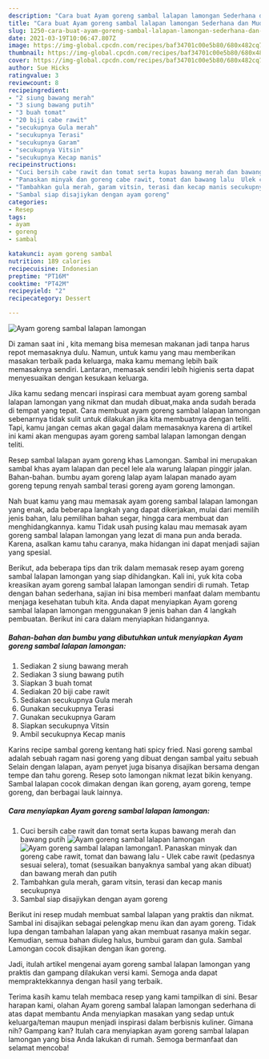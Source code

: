 ```yaml
---
description: "Cara buat Ayam goreng sambal lalapan lamongan Sederhana dan Mudah Dibuat"
title: "Cara buat Ayam goreng sambal lalapan lamongan Sederhana dan Mudah Dibuat"
slug: 1250-cara-buat-ayam-goreng-sambal-lalapan-lamongan-sederhana-dan-mudah-dibuat
date: 2021-03-19T10:06:47.807Z
image: https://img-global.cpcdn.com/recipes/baf34701c00e5b80/680x482cq70/ayam-goreng-sambal-lalapan-lamongan-foto-resep-utama.jpg
thumbnail: https://img-global.cpcdn.com/recipes/baf34701c00e5b80/680x482cq70/ayam-goreng-sambal-lalapan-lamongan-foto-resep-utama.jpg
cover: https://img-global.cpcdn.com/recipes/baf34701c00e5b80/680x482cq70/ayam-goreng-sambal-lalapan-lamongan-foto-resep-utama.jpg
author: Sue Hicks
ratingvalue: 3
reviewcount: 8
recipeingredient:
- "2 siung bawang merah"
- "3 siung bawang putih"
- "3 buah tomat"
- "20 biji cabe rawit"
- "secukupnya Gula merah"
- "secukupnya Terasi"
- "secukupnya Garam"
- "secukupnya Vitsin"
- "secukupnya Kecap manis"
recipeinstructions:
- "Cuci bersih cabe rawit dan tomat serta kupas bawang merah dan bawang putih"
- "Panaskan minyak dan goreng cabe rawit, tomat dan bawang lalu  Ulek cabe rawit (pedasnya sesuai selera), tomat (sesuaikan banyaknya sambal yang akan dibuat) dan bawang merah dan putih"
- "Tambahkan gula merah, garam vitsin, terasi dan kecap manis secukupnya"
- "Sambal siap disajiykan dengan ayam goreng"
categories:
- Resep
tags:
- ayam
- goreng
- sambal

katakunci: ayam goreng sambal 
nutrition: 189 calories
recipecuisine: Indonesian
preptime: "PT16M"
cooktime: "PT42M"
recipeyield: "2"
recipecategory: Dessert

---
```



![Ayam goreng sambal lalapan lamongan](https://img-global.cpcdn.com/recipes/baf34701c00e5b80/680x482cq70/ayam-goreng-sambal-lalapan-lamongan-foto-resep-utama.jpg)

Di zaman  saat ini , kita memang bisa memesan makanan jadi tanpa harus repot memasaknya dulu. Namun, untuk kamu yang mau memberikan masakan terbaik pada keluarga, maka kamu memang lebih baik memasaknya sendiri. Lantaran, memasak sendiri lebih higienis serta dapat menyesuaikan dengan kesukaan keluarga.

Jika kamu sedang mencari inspirasi cara membuat ayam goreng sambal lalapan lamongan yang nikmat dan mudah dibuat,maka anda sudah berada di tempat yang tepat. Cara membuat ayam goreng sambal lalapan lamongan  sebenarnya tidak sulit untuk dilakukan jika kita membuatnya dengan teliti. Tapi, kamu jangan cemas akan gagal dalam memasaknya 
karena di artikel ini kami akan mengupas ayam goreng sambal lalapan lamongan dengan teliti.  

Resep sambal lalapan ayam goreng khas Lamongan. Sambal ini merupakan sambal khas ayam lalapan dan pecel lele ala warung lalapan pinggir jalan. Bahan-bahan. bumbu ayam goreng lalap ayam lalapan manado ayam goreng tepung renyah sambal terasi goreng ayam goreng lamongan.

Nah buat kamu yang mau memasak ayam goreng sambal lalapan lamongan yang enak, ada beberapa langkah yang dapat dikerjakan, mulai dari memilih jenis bahan, lalu pemilihan bahan segar, hingga cara membuat dan menghidangkannya. kamu Tidak usah pusing kalau mau memasak ayam goreng sambal lalapan lamongan yang lezat di mana pun anda berada. Karena, asalkan kamu  tahu caranya, maka hidangan ini dapat menjadi sajian yang spesial.

Berikut, ada beberapa tips dan trik dalam memasak resep ayam goreng sambal lalapan lamongan yang siap dihidangkan. Kali ini, yuk kita coba kreasikan ayam goreng sambal lalapan lamongan sendiri di rumah. Tetap dengan bahan sederhana, sajian ini bisa memberi manfaat dalam membantu menjaga kesehatan tubuh kita. Anda dapat menyiapkan Ayam goreng sambal lalapan lamongan menggunakan 9 jenis bahan dan 4 langkah pembuatan. Berikut ini cara dalam menyiapkan hidangannya.

<!--inarticleads1-->

##### Bahan-bahan dan bumbu yang dibutuhkan untuk menyiapkan Ayam goreng sambal lalapan lamongan:

1. Sediakan 2 siung bawang merah
1. Sediakan 3 siung bawang putih
1. Siapkan 3 buah tomat
1. Sediakan 20 biji cabe rawit
1. Sediakan secukupnya Gula merah
1. Gunakan secukupnya Terasi
1. Gunakan secukupnya Garam
1. Siapkan secukupnya Vitsin
1. Ambil secukupnya Kecap manis


Karins recipe sambal goreng kentang hati spicy fried. Nasi goreng sambal adalah sebuah ragam nasi goreng yang dibuat dengan sambal yaitu sebuah Selain dengan lalapan, ayam penyet juga bisanya disajikan bersama dengan tempe dan tahu goreng. Resep soto lamongan nikmat lezat bikin kenyang. Sambal lalapan cocok dimakan dengan ikan goreng, ayam goreng, tempe goreng, dan berbagai lauk lainnya. 

<!--inarticleads2-->

##### Cara menyiapkan Ayam goreng sambal lalapan lamongan:

1. Cuci bersih cabe rawit dan tomat serta kupas bawang merah dan bawang putih
<img src="https://img-global.cpcdn.com/steps/bc290d8b0851f06e/160x128cq70/ayam-goreng-sambal-lalapan-lamongan-langkah-memasak-1-foto.jpg" alt="Ayam goreng sambal lalapan lamongan"><img src="https://img-global.cpcdn.com/steps/4b3d7fce9393749e/160x128cq70/ayam-goreng-sambal-lalapan-lamongan-langkah-memasak-1-foto.jpg" alt="Ayam goreng sambal lalapan lamongan">1. Panaskan minyak dan goreng cabe rawit, tomat dan bawang lalu  - Ulek cabe rawit (pedasnya sesuai selera), tomat (sesuaikan banyaknya sambal yang akan dibuat) dan bawang merah dan putih
1. Tambahkan gula merah, garam vitsin, terasi dan kecap manis secukupnya
1. Sambal siap disajiykan dengan ayam goreng


Berikut ini resep mudah membuat sambal lalapan yang praktis dan nikmat. Sambal ini disajikan sebagai pelengkap menu ikan dan ayam goreng. Tidak lupa dengan tambahan lalapan yang akan membuat rasanya makin segar. Kemudian, semua bahan diuleg halus, bumbui garam dan gula. Sambal Lamongan cocok disajikan dengan ikan goreng. 

Jadi, itulah artikel mengenai  ayam goreng sambal lalapan lamongan  yang praktis dan gampang dilakukan versi kami. Semoga anda dapat mempraktekkannya dengan hasil yang terbaik. 

Terima kasih kamu telah membaca resep yang kami tampilkan di sini. Besar harapan kami, olahan  Ayam goreng sambal lalapan lamongan sederhana di atas dapat membantu Anda menyiapkan masakan yang sedap untuk keluarga/teman maupun menjadi inspirasi dalam berbisnis kuliner. Gimana nih? Gampang kan? Itulah cara menyiapkan ayam goreng sambal lalapan lamongan yang bisa Anda lakukan di rumah. Semoga bermanfaat dan selamat mencoba!

